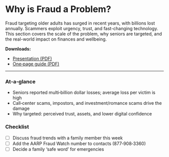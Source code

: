 
# Why is Fraud a Problem?

Fraud targeting older adults has surged in recent years, with billions lost annually. Scammers exploit urgency, trust, and fast-changing technology. This section covers the scale of the problem, why seniors are targeted, and the real-world impact on finances and wellbeing.

**Downloads:**  
- [Presentation (PDF)](../downloads/why-is-fraud-a-problem-presentation.pdf)  
- [One‑page guide (PDF)](../downloads/why-is-fraud-a-problem-guide.pdf)

---

### At‑a‑glance

- Seniors reported multi‑billion dollar losses; average loss per victim is high
- Call‑center scams, impostors, and investment/romance scams drive the damage
- Why targeted: perceived trust, assets, and lower digital confidence

### Checklist

- [ ] Discuss fraud trends with a family member this week
- [ ] Add the AARP Fraud Watch number to contacts (877‑908‑3360)
- [ ] Decide a family ‘safe word’ for emergencies

